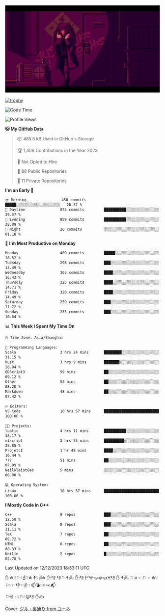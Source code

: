 ![](imgs/main.png)

[![trophy](https://github-profile-trophy.vercel.app/?username=NeilKleistGao&theme=dracula)](https://github.com/ryo-ma/github-profile-trophy)

<!--START_SECTION:waka-->
![Code Time](http://img.shields.io/badge/Code%20Time-453%20hrs%209%20mins-blue)

![Profile Views](http://img.shields.io/badge/Profile%20Views-3-blue)

**🐱 My GitHub Data** 

> 📦 485.8 kB Used in GitHub's Storage 
 > 
> 🏆 1,406 Contributions in the Year 2023
 > 
> 🚫 Not Opted to Hire
 > 
> 📜 88 Public Repositories 
 > 
> 🔑 11 Private Repositories 
 > 
**I'm an Early 🐤** 

```text
🌞 Morning                450 commits         █████░░░░░░░░░░░░░░░░░░░░   20.37 % 
🌆 Daytime                874 commits         ██████████░░░░░░░░░░░░░░░   39.57 % 
🌃 Evening                859 commits         ██████████░░░░░░░░░░░░░░░   38.89 % 
🌙 Night                  26 commits          ░░░░░░░░░░░░░░░░░░░░░░░░░   01.18 % 
```
📅 **I'm Most Productive on Monday** 

```text
Monday                   409 commits         █████░░░░░░░░░░░░░░░░░░░░   18.52 % 
Tuesday                  298 commits         ███░░░░░░░░░░░░░░░░░░░░░░   13.49 % 
Wednesday                363 commits         ████░░░░░░░░░░░░░░░░░░░░░   16.43 % 
Thursday                 325 commits         ████░░░░░░░░░░░░░░░░░░░░░   14.71 % 
Friday                   320 commits         ████░░░░░░░░░░░░░░░░░░░░░   14.49 % 
Saturday                 259 commits         ███░░░░░░░░░░░░░░░░░░░░░░   11.72 % 
Sunday                   235 commits         ███░░░░░░░░░░░░░░░░░░░░░░   10.64 % 
```


📊 **This Week I Spent My Time On** 

```text
🕑︎ Time Zone: Asia/Shanghai

💬 Programming Languages: 
Scala                    3 hrs 24 mins       ████████░░░░░░░░░░░░░░░░░   31.15 % 
Rust                     3 hrs 9 mins        ███████░░░░░░░░░░░░░░░░░░   28.84 % 
GDScript3                59 mins             ██░░░░░░░░░░░░░░░░░░░░░░░   09.12 % 
Other                    53 mins             ██░░░░░░░░░░░░░░░░░░░░░░░   08.20 % 
Markdown                 48 mins             ██░░░░░░░░░░░░░░░░░░░░░░░   07.42 % 

🔥 Editors: 
VS Code                  10 hrs 57 mins      █████████████████████████   100.00 % 

🐱‍💻 Projects: 
luatic                   4 hrs 11 mins       ██████████░░░░░░░░░░░░░░░   38.17 % 
mlscript                 3 hrs 55 mins       █████████░░░░░░░░░░░░░░░░   35.85 % 
ProjetcI                 1 hr 48 mins        ████░░░░░░░░░░░░░░░░░░░░░   16.44 % 
???                      51 mins             ██░░░░░░░░░░░░░░░░░░░░░░░   07.89 % 
NeilKleistGao            5 mins              ░░░░░░░░░░░░░░░░░░░░░░░░░   00.80 % 

💻 Operating System: 
Linux                    10 hrs 57 mins      █████████████████████████   100.00 % 
```

**I Mostly Code in C++** 

```text
C++                      9 repos             ███░░░░░░░░░░░░░░░░░░░░░░   12.50 % 
Scala                    8 repos             ███░░░░░░░░░░░░░░░░░░░░░░   11.11 % 
TeX                      7 repos             ██░░░░░░░░░░░░░░░░░░░░░░░   09.72 % 
HTML                     6 repos             ██░░░░░░░░░░░░░░░░░░░░░░░   08.33 % 
Kotlin                   2 repos             █░░░░░░░░░░░░░░░░░░░░░░░░   02.78 % 
```




 Last Updated on 12/12/2023 18:33:11 UTC
<!--END_SECTION:waka-->

✋ ❄☟⚐🕆☝☟❄ 🕈☟✌❄ ✋🕯👎 👎⚐ 🕈✌💧 ✋🕯👎 🏱☼☜❄☜☠👎 ✋ 🕈✌💧 ⚐☠☜ ⚐☞ ❄☟⚐💧☜ 👎☜✌☞📫💣🕆❄☜💧📬

⚐☼ 💧☟⚐🕆☹👎 ✋✍

Cover: [ジル・裏通り from ユーネ](https://www.pixiv.net/artworks/62127066)
